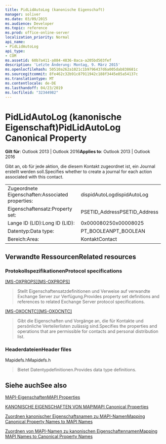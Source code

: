 ```yaml
---
title: PidLidAutoLog (kanonische Eigenschaft)
manager: soliver
ms.date: 03/09/2015
ms.audience: Developer
ms.topic: reference
ms.prod: office-online-server
localization_priority: Normal
api_name:
- PidLidAutoLog
api_type:
- COM
ms.assetid: 60b7a411-a884-4836-8aca-a205bd503fef
description: 'Letzte Änderung: Montag, 9. März 2015'
ms.openlocfilehash: 50510a262a1021c1b9796437d6a005dab838681c
ms.sourcegitcommit: 8fe462c32b91c87911942c188f3445e85a54137c
ms.translationtype: MT
ms.contentlocale: de-DE
ms.lasthandoff: 04/23/2019
ms.locfileid: "32344982"
---
```

# <a name="pidlidautolog-canonical-property"></a><span data-ttu-id="a46ce-103">PidLidAutoLog (kanonische Eigenschaft)</span><span class="sxs-lookup"><span data-stu-id="a46ce-103">PidLidAutoLog Canonical Property</span></span>

  
  
<span data-ttu-id="a46ce-104">**Gilt für**: Outlook 2013 | Outlook 2016</span><span class="sxs-lookup"><span data-stu-id="a46ce-104">**Applies to**: Outlook 2013 | Outlook 2016</span></span> 
  
<span data-ttu-id="a46ce-105">Gibt an, ob für jede aktion, die diesem Kontakt zugeordnet ist, ein Journal erstellt werden soll.</span><span class="sxs-lookup"><span data-stu-id="a46ce-105">Specifies whether to create a journal for each action associated with this contact.</span></span>
  
|||
|:-----|:-----|
|<span data-ttu-id="a46ce-106">Zugeordnete Eigenschaften:</span><span class="sxs-lookup"><span data-stu-id="a46ce-106">Associated properties:</span></span>  <br/> |<span data-ttu-id="a46ce-107">dispidAutoLog</span><span class="sxs-lookup"><span data-stu-id="a46ce-107">dispidAutoLog</span></span>  <br/> |
|<span data-ttu-id="a46ce-108">Eigenschaftensatz:</span><span class="sxs-lookup"><span data-stu-id="a46ce-108">Property set:</span></span>  <br/> |<span data-ttu-id="a46ce-109">PSETID_Address</span><span class="sxs-lookup"><span data-stu-id="a46ce-109">PSETID_Address</span></span>  <br/> |
|<span data-ttu-id="a46ce-110">Lange ID (LID):</span><span class="sxs-lookup"><span data-stu-id="a46ce-110">Long ID (LID):</span></span>  <br/> |<span data-ttu-id="a46ce-111">0x00008025</span><span class="sxs-lookup"><span data-stu-id="a46ce-111">0x00008025</span></span>  <br/> |
|<span data-ttu-id="a46ce-112">Datentyp:</span><span class="sxs-lookup"><span data-stu-id="a46ce-112">Data type:</span></span>  <br/> |<span data-ttu-id="a46ce-113">PT_BOOLEAN</span><span class="sxs-lookup"><span data-stu-id="a46ce-113">PT_BOOLEAN</span></span>  <br/> |
|<span data-ttu-id="a46ce-114">Bereich:</span><span class="sxs-lookup"><span data-stu-id="a46ce-114">Area:</span></span>  <br/> |<span data-ttu-id="a46ce-115">Kontakt</span><span class="sxs-lookup"><span data-stu-id="a46ce-115">Contact</span></span>  <br/> |
   
## <a name="related-resources"></a><span data-ttu-id="a46ce-116">Verwandte Ressourcen</span><span class="sxs-lookup"><span data-stu-id="a46ce-116">Related resources</span></span>

### <a name="protocol-specifications"></a><span data-ttu-id="a46ce-117">Protokollspezifikationen</span><span class="sxs-lookup"><span data-stu-id="a46ce-117">Protocol specifications</span></span>

<span data-ttu-id="a46ce-118">[[MS-OXPROPS]](https://msdn.microsoft.com/library/f6ab1613-aefe-447d-a49c-18217230b148%28Office.15%29.aspx)</span><span class="sxs-lookup"><span data-stu-id="a46ce-118">[[MS-OXPROPS]](https://msdn.microsoft.com/library/f6ab1613-aefe-447d-a49c-18217230b148%28Office.15%29.aspx)</span></span>
  
> <span data-ttu-id="a46ce-119">Stellt Eigenschaftensatzdefinitionen und Verweise auf verwandte Exchange Server zur Verfügung.</span><span class="sxs-lookup"><span data-stu-id="a46ce-119">Provides property set definitions and references to related Exchange Server protocol specifications.</span></span>
    
<span data-ttu-id="a46ce-120">[[MS-OXOCNTC]](https://msdn.microsoft.com/library/9b636532-9150-4836-9635-9c9b756c9ccf%28Office.15%29.aspx)</span><span class="sxs-lookup"><span data-stu-id="a46ce-120">[[MS-OXOCNTC]](https://msdn.microsoft.com/library/9b636532-9150-4836-9635-9c9b756c9ccf%28Office.15%29.aspx)</span></span>
  
> <span data-ttu-id="a46ce-121">Gibt die Eigenschaften und Vorgänge an, die für Kontakte und persönliche Verteilerlisten zulässig sind.</span><span class="sxs-lookup"><span data-stu-id="a46ce-121">Specifies the properties and operations that are permissible for contacts and personal distribution list.</span></span>
    
### <a name="header-files"></a><span data-ttu-id="a46ce-122">Headerdateien</span><span class="sxs-lookup"><span data-stu-id="a46ce-122">Header files</span></span>

<span data-ttu-id="a46ce-123">Mapidefs.h</span><span class="sxs-lookup"><span data-stu-id="a46ce-123">Mapidefs.h</span></span>
  
> <span data-ttu-id="a46ce-124">Bietet Datentypdefinitionen.</span><span class="sxs-lookup"><span data-stu-id="a46ce-124">Provides data type definitions.</span></span>
    
## <a name="see-also"></a><span data-ttu-id="a46ce-125">Siehe auch</span><span class="sxs-lookup"><span data-stu-id="a46ce-125">See also</span></span>



[<span data-ttu-id="a46ce-126">MAPI-Eigenschaften</span><span class="sxs-lookup"><span data-stu-id="a46ce-126">MAPI Properties</span></span>](mapi-properties.md)
  
[<span data-ttu-id="a46ce-127">KANONISCHE EIGENSCHAFTEN VON MAPI</span><span class="sxs-lookup"><span data-stu-id="a46ce-127">MAPI Canonical Properties</span></span>](mapi-canonical-properties.md)
  
[<span data-ttu-id="a46ce-128">Zuordnen kanonischer Eigenschaftsnamen zu MAPI-Namen</span><span class="sxs-lookup"><span data-stu-id="a46ce-128">Mapping Canonical Property Names to MAPI Names</span></span>](mapping-canonical-property-names-to-mapi-names.md)
  
[<span data-ttu-id="a46ce-129">Zuordnen von MAPI-Namen zu kanonischen Eigenschaftennamen</span><span class="sxs-lookup"><span data-stu-id="a46ce-129">Mapping MAPI Names to Canonical Property Names</span></span>](mapping-mapi-names-to-canonical-property-names.md)

